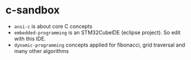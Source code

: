 # c-sandbox


- `ansi-c` is about core C concepts
- `embedded-programming` is an STM32CubeIDE (eclipse project). So edit with this IDE.
- `dynamic-programming` concepts applied for fibonacci, grid traversal and many other algorithms
